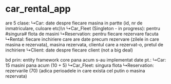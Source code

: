 # car_rental_app
are 5 clase:
↳Car: date despre fiecare masina in partte (id, nr de inmatriculare, culoare etc)\n
↳Car_Fleet (Singleton - in progress): pentru #singura# flota de masini
↳Reservation: pentru fiecare rezervare facuta
↳Rental: fiecare inchiriere care are date precum rezervare (zilele in care masina e rezervata), masina rezervata, clientul care a rezervat-o, pretul de inchiriere
↳Client: date despre fiecare client (not a big deal)

bd prin: entity framework core 
pana acum s-au implementat date pt.:
↳Car: 15 masini pana acum (10 + 5)
↳Car_Fleet: singura flota
↳Reservation: rezervarile (70) (adica perioadele in care exista cel putin o masina rezervata)
